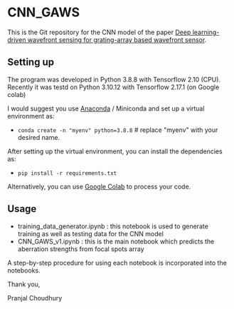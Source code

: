 # CNN_GAWS

This is the Git repository for the CNN model of the paper [Deep learning-driven wavefront sensing for grating-array based wavefront sensor](https://doi.org/10.1109/JSEN.2024.3514190).

## Setting up

The program was developed in Python 3.8.8 with Tensorflow 2.10 (CPU). Recently it was testd on Python 3.10.12 with Tensorflow 2.17.1 (on Google colab)

I would suggest you use [Anaconda](https://www.anaconda.com/download/success) / Miniconda and set up a virtual environment as:

- `conda create -n "myenv" python=3.8.8` # replace "myenv" with your desired name.

After setting up the virtual environment, you can install the dependencies as:

- `pip install -r requirements.txt`

Alternatively, you can use [Google Colab](https://colab.research.google.com/) to process your code.

## Usage

- training_data_generator.ipynb : this notebook is used to generate training as well as testing data for the CNN model
- CNN_GAWS_v1.ipynb : this is the main notebook which predicts the aberration strengths from focal spots array

A step-by-step procedure for using each notebook is incorporated into the notebooks.

Thank you,

Pranjal Choudhury
